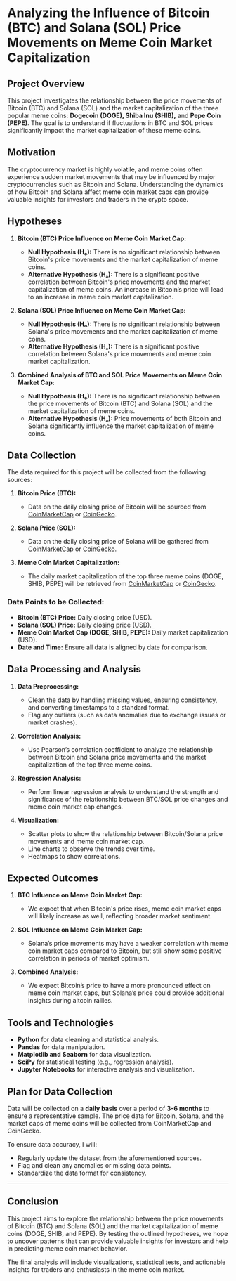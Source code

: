 # Analyzing the Influence of Bitcoin (BTC) and Solana (SOL) Price Movements on Meme Coin Market Capitalization

## Project Overview
This project investigates the relationship between the price movements of Bitcoin (BTC) and Solana (SOL) and the market capitalization of the three popular meme coins: **Dogecoin (DOGE), Shiba Inu (SHIB),** and **Pepe Coin (PEPE)**. The goal is to understand if fluctuations in BTC and SOL prices significantly impact the market capitalization of these meme coins.

## Motivation
The cryptocurrency market is highly volatile, and meme coins often experience sudden market movements that may be influenced by major cryptocurrencies such as Bitcoin and Solana. Understanding the dynamics of how Bitcoin and Solana affect meme coin market caps can provide valuable insights for investors and traders in the crypto space.

## Hypotheses
1. **Bitcoin (BTC) Price Influence on Meme Coin Market Cap:**
   - **Null Hypothesis (H₀):** There is no significant relationship between Bitcoin's price movements and the market capitalization of meme coins.
   - **Alternative Hypothesis (Hₐ):** There is a significant positive correlation between Bitcoin's price movements and the market capitalization of meme coins. An increase in Bitcoin’s price will lead to an increase in meme coin market capitalization.

2. **Solana (SOL) Price Influence on Meme Coin Market Cap:**
   - **Null Hypothesis (H₀):** There is no significant relationship between Solana's price movements and the market capitalization of meme coins.
   - **Alternative Hypothesis (Hₐ):** There is a significant positive correlation between Solana's price movements and meme coin market capitalization.

3. **Combined Analysis of BTC and SOL Price Movements on Meme Coin Market Cap:**
   - **Null Hypothesis (H₀):** There is no significant relationship between the price movements of Bitcoin (BTC) and Solana (SOL) and the market capitalization of meme coins.
   - **Alternative Hypothesis (Hₐ):** Price movements of both Bitcoin and Solana significantly influence the market capitalization of meme coins.

## Data Collection
The data required for this project will be collected from the following sources:

1. **Bitcoin Price (BTC):**
   - Data on the daily closing price of Bitcoin will be sourced from [CoinMarketCap](https://www.coinmarketcap.com) or [CoinGecko](https://www.coingecko.com).

2. **Solana Price (SOL):**
   - Data on the daily closing price of Solana will be gathered from [CoinMarketCap](https://www.coinmarketcap.com) or [CoinGecko](https://www.coingecko.com).

3. **Meme Coin Market Capitalization:**
   - The daily market capitalization of the top three meme coins (DOGE, SHIB, PEPE) will be retrieved from [CoinMarketCap](https://www.coinmarketcap.com) or [CoinGecko](https://www.coingecko.com).

### Data Points to be Collected:
- **Bitcoin (BTC) Price:** Daily closing price (USD).
- **Solana (SOL) Price:** Daily closing price (USD).
- **Meme Coin Market Cap (DOGE, SHIB, PEPE):** Daily market capitalization (USD).
- **Date and Time:** Ensure all data is aligned by date for comparison.

## Data Processing and Analysis
1. **Data Preprocessing:**
   - Clean the data by handling missing values, ensuring consistency, and converting timestamps to a standard format.
   - Flag any outliers (such as data anomalies due to exchange issues or market crashes).
  
2. **Correlation Analysis:**
   - Use Pearson’s correlation coefficient to analyze the relationship between Bitcoin and Solana price movements and the market capitalization of the top three meme coins.
  
3. **Regression Analysis:**
   - Perform linear regression analysis to understand the strength and significance of the relationship between BTC/SOL price changes and meme coin market cap changes.
  
4. **Visualization:**
   - Scatter plots to show the relationship between Bitcoin/Solana price movements and meme coin market cap.
   - Line charts to observe the trends over time.
   - Heatmaps to show correlations.

## Expected Outcomes
1. **BTC Influence on Meme Coin Market Cap:**
   - We expect that when Bitcoin's price rises, meme coin market caps will likely increase as well, reflecting broader market sentiment.
  
2. **SOL Influence on Meme Coin Market Cap:**
   - Solana’s price movements may have a weaker correlation with meme coin market caps compared to Bitcoin, but still show some positive correlation in periods of market optimism.

3. **Combined Analysis:**
   - We expect Bitcoin’s price to have a more pronounced effect on meme coin market caps, but Solana’s price could provide additional insights during altcoin rallies.

## Tools and Technologies
- **Python** for data cleaning and statistical analysis.
- **Pandas** for data manipulation.
- **Matplotlib and Seaborn** for data visualization.
- **SciPy** for statistical testing (e.g., regression analysis).
- **Jupyter Notebooks** for interactive analysis and visualization.

## Plan for Data Collection
Data will be collected on a **daily basis** over a period of **3-6 months** to ensure a representative sample. The price data for Bitcoin, Solana, and the market caps of meme coins will be collected from CoinMarketCap and CoinGecko.

To ensure data accuracy, I will:
- Regularly update the dataset from the aforementioned sources.
- Flag and clean any anomalies or missing data points.
- Standardize the data format for consistency.

---

## Conclusion
This project aims to explore the relationship between the price movements of Bitcoin (BTC) and Solana (SOL) and the market capitalization of meme coins (DOGE, SHIB, and PEPE). By testing the outlined hypotheses, we hope to uncover patterns that can provide valuable insights for investors and help in predicting meme coin market behavior.

The final analysis will include visualizations, statistical tests, and actionable insights for traders and enthusiasts in the meme coin market.
